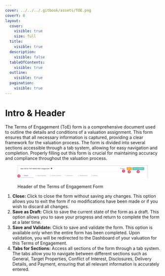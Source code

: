 ```yaml
---
cover: ../../../.gitbook/assets/TOE.png
coverY: 0
layout:
  cover:
    visible: true
    size: full
  title:
    visible: true
  description:
    visible: false
  tableOfContents:
    visible: true
  outline:
    visible: true
  pagination:
    visible: true
---
```


# Intro & Header

The Terms of Engagement (ToE) form is a comprehensive document used to outline the details and conditions of a valuation assignment. This form ensures that all necessary information is captured, providing a clear framework for the valuation process. The form is divided into several sections accessible through a tab system, allowing for easy navigation and completion. Properly filling out this form is crucial for maintaining accuracy and compliance throughout the valuation process.

<figure><img src="../../../.gitbook/assets/TOE Form - Header" alt=""><figcaption><p>Header of the Terms of Engagement Form</p></figcaption></figure>

1. **Close:** Click to close the form without saving any changes. This option allows you to exit the form if no modifications have been made or if you wish to discard all changes.
2. **Save as Draft:** Click to save the current state of the form as a draft. This option allows you to save your progress and return to complete the form at a later time.
3. **Save and Validate:** Click to save and validate the form. This option is available only when the entire form has been completed. Upon validation, you will be redirected to the Dashboard of your valuation for this Terms of Engagement.
4. **Tabs for Sections:** Access all sections of the form through a tab system. The tabs allow you to navigate between different sections such as General, Target Properties, Conflict of Interest, Disclosures, Delivery Details, and Payment, ensuring that all relevant information is accurately entered.
